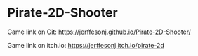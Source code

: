# Pirate-2D-Shooter
 
Game link on Git: https://jerffesonj.github.io/Pirate-2D-Shooter/

Game link on itch.io: https://jerffesonj.itch.io/pirate-2d
